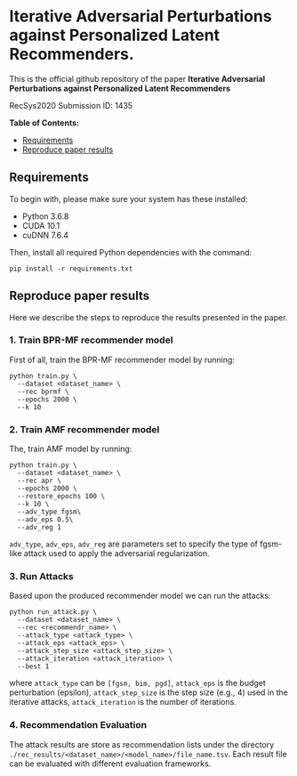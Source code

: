 # Iterative Adversarial Perturbations against Personalized Latent Recommenders.
This is the official github repository of the paper **Iterative Adversarial Perturbations against Personalized Latent Recommenders**

RecSys2020 Submission ID: 1435

**Table of Contents:**
- [Requirements](#requirements)
- [Reproduce paper results](#reproduce-paper-results)

## Requirements

To begin with, please make sure your system has these installed:

* Python 3.6.8
* CUDA 10.1
* cuDNN 7.6.4

Then, install all required Python dependencies with the command:
```
pip install -r requirements.txt
```

## Reproduce paper results
Here we describe the steps to reproduce the results presented in the paper.

### 1. Train BPR-MF recommender model
First of all, train the BPR-MF recommender model by running:
```
python train.py \
  --dataset <dataset_name> \
  --rec bprmf \
  --epochs 2000 \
  --k 10
 ```
 
 ### 2. Train AMF recommender model
The, train AMF model by running:
```
python train.py \
  --dataset <dataset_name> \
  --rec apr \
  --epochs 2000 \
  --restore_epochs 100 \
  --k 10 \
  --adv_type fgsm\
  --adv_eps 0.5\
  --adv_reg 1
 ```
 ```adv_type```, ```adv_eps```, ```adv_reg``` are parameters set to specify the type of fgsm-like attack used to apply the adversarial regularization.
 
### 3. Run Attacks
Based upon the produced recommender model we can run the attacks:
```
python run_attack.py \
  --dataset <dataset_name> \
  --rec <recommendr_name> \
  --attack_type <attack_type> \
  --attack_eps <attack_eps> \
  --attack_step_size <attack_step_size> \
  --attack_iteration <attack_iteration> \
  --best 1
```
where ```attack_type``` can be ```[fgsm, bim, pgd]```, ```attack_eps``` is the budget perturbation (epsilon), ```attack_step_size``` is the step size (e.g., 4) used in the iterative attacks, ```attack_iteration``` is the number of iterations.

### 4. Recommendation Evaluation

The attack results are store as recommendation lists under the directory ```./rec_results/<dataset_name>/<model_name>/file_name.tsv```. Each result file can be evaluated with different evaluation frameworks.

